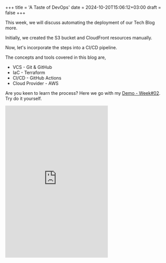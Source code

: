 +++
title = 'A Taste of DevOps'
date = 2024-10-20T15:06:12+03:00
draft = false
+++

This week, we will discuss automating the deployment of our Tech Blog more.

Initially, we created the S3 bucket and CloudFront resources manually.

Now, let's incorporate the steps into a CI/CD pipeline. 

The concepts and tools covered in this blog are,

- VCS              - Git & GitHub
- IaC              - Terraform
- CI/CD            - GitHub Actions
- Cloud Provider   - AWS

Are you keen to learn the process? Here we go with my [Demo - Week#02](https://www.loom.com/share/fa1bdccfa1004b63afd78b8fcd8845cc?sid=8baee312-c857-476b-bf72-0655de9b7b47). Try do it yourself.


<iframe src="https://giphy.com/embed/Y0b2MpUTfnrUa3jIM7" width="324" height="480" style="" frameBorder="0" class="giphy-embed" allowFullScreen></iframe>

